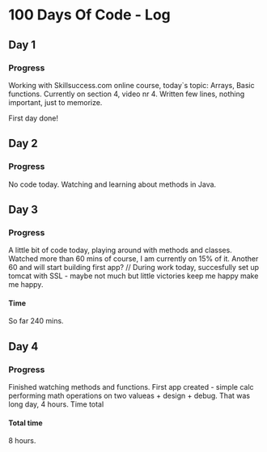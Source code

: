# 100 Days Of Code - Log

## Day 1
### Progress
Working with Skillsuccess.com online course, today`s topic: Arrays, Basic functions.
Currently on section 4, video nr 4.
Written few lines, nothing important, just to memorize.

First day done!

## Day 2
### Progress
No code today. Watching and learning about methods in Java. 

## Day 3
### Progress
A little bit of code today, playing around with methods and classes. Watched more than 60 mins of course, I am currently on 15% of it. Another 60 and will start building first app?
// During work today, succesfully set up tomcat with SSL - maybe not much but little victories keep me happy make me happy.
#### Time
So far 240 mins.

## Day 4
### Progress
Finished watching methods and functions. First app created - simple calc performing math operations on two valueas + design + debug. That was long day, 4 hours.
Time total
#### Total time
8 hours.
